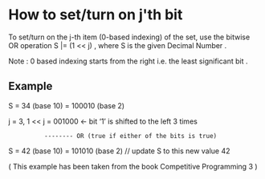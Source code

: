 # How to set/turn on j'th bit 

To set/turn on the j-th item (0-based indexing) of the set,
use the bitwise OR operation S |= (1 << j) , where S is the given Decimal Number . 

Note : 0 based indexing starts from the right i.e. the least significant bit .

## Example 

S = 34 (base 10) = 100010         (base 2)

j = 3, 1 << j = 001000           <- bit ‘1’ is shifted to the left 3 times

              -------- OR (true if either of the bits is true)
                   
S = 42 (base 10) = 101010 (base 2) // update S to this new value 42

( This example has been taken from the book Competitive Programming 3 )
